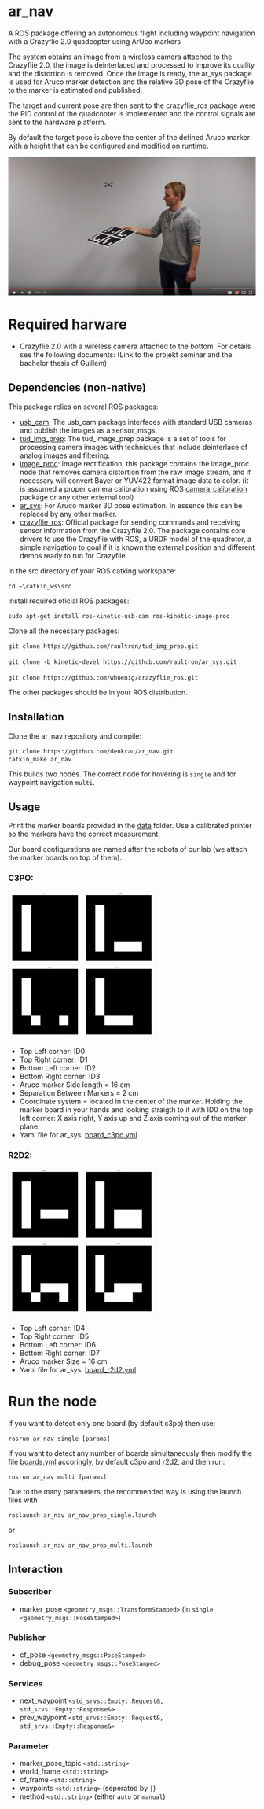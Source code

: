 # ar_nav
A ROS package offering an autonomous flight including waypoint navigation with a Crazyflie 2.0 quadcopter using ArUco markers

The system obtains an image from a wireless camera attached to the Crazyflie 2.0, the image is deinterlaced and processed to improve its quality and the distortion is removed. Once the image is ready, the ar_sys package is used for Aruco marker detection and the relative 3D pose of the Crazyflie to the marker is estimated and published.

The target and current pose are then sent to the crazyflie_ros package were the PID control of the quadcopter is implemented and the control signals are sent to the hardware platform.

By default the target pose is above the center of the defined Aruco marker with a height that can be configured and modified on runtime.

[![ar_nav video](data/img/youtube_screenshot.png)](https://youtu.be/OU_q05TPRPM "ar_nav Youtube Video demonstration")





# Required harware
- Crazyflie 2.0 with a wireless camera attached to the bottom. For details see the following documents: (Link to the projekt seminar and the bachelor thesis of Guillem)

## Dependencies (non-native)

This package relies on several ROS packages:
- [usb_cam](http://wiki.ros.org/usb_cam): The usb_cam package interfaces with standard USB cameras and publish the images as a sensor_msgs.
- [tud_img_prep](https://github.com/raultron/tud_img_prep): The tud_image_prep package is a set of tools for processing camera images with techniques that include deinterlace of analog images and filtering.
- [image_proc](http://wiki.ros.org/image_proc): Image rectification, this package contains the image_proc node that removes camera distortion from the raw image stream, and if necessary will convert Bayer or YUV422 format image data to color. (it is assumed a proper camera calibration using ROS [camera_calibration](http://wiki.ros.org/camera_calibration) package or any other external tool)
- [ar_sys](https://github.com/raultron/ar_sys): For Aruco marker 3D pose estimation. In essence this can be replaced by any other marker.
- [crazyflie_ros](https://github.com/whoenig/crazyflie_ros): Official package for sending commands and receiving sensor information from the Crazyflie 2.0.  The package
contains core drivers to use the Crazyflie with ROS, a URDF model of the quadrotor, a simple navigation to goal if it is known
the external position and different demos ready to run for Crazyflie.

In the src directory of your ROS catking workspace:
```
cd ~\catkin_ws\src
```
Install required oficial ROS packages:
```
sudo apt-get install ros-kinetic-usb-cam ros-kinetic-image-proc
```
Clone all the necessary packages:
```
git clone https://github.com/raultron/tud_img_prep.git

git clone -b kinetic-devel https://github.com/raultron/ar_sys.git

git clone https://github.com/whoenig/crazyflie_ros.git
```
The other packages should be in your ROS distribution.

## Installation
Clone the ar_nav repository and compile:
```
git clone https://github.com/denkrau/ar_nav.git
catkin_make ar_nav
```
This builds two nodes. The correct node for hovering is `single` and for waypoint navigation `multi`.

## Usage

Print the marker boards provided in the [data](data) folder. Use a calibrated printer so the markers have the correct measurement.

Our board configurations are named after the robots of our lab (we attach the marker boards on top of them).

### C3PO:

<img src="data/c3po/c3po_board.png" width=300>

- Top Left corner: ID0
- Top Right corner: ID1
- Bottom Left corner: ID2
- Bottom Right corner: ID3
- Aruco marker Side length = 16 cm
- Separation Between Markers = 2 cm
- Coordinate system = located in the center of the marker. Holding the marker board in your hands and looking straigth to it with ID0 on the top left corner: X axis right, Y axis up and Z axis coming out of the marker plane.
- Yaml file for ar_sys: [board_c3po.yml](data/board_c3po.yml)

### R2D2:

<img src="data/r2d2/r2d2_board.png" width=300>

- Top Left corner: ID4
- Top Right corner: ID5
- Bottom Left corner: ID6
- Bottom Right corner: ID7
- Aruco marker Size = 16 cm
- Yaml file for ar_sys: [board_r2d2.yml](data/board_r2d2.yml)



# Run the node
If you want to detect only one board (by default c3po) then use:

```
rosrun ar_nav single [params]
```

If you want to detect any number of boards simultaneously then modify the file [boards.yml](data/boards.yml) accoringly, by default c3po and r2d2, and then run:

```
rosrun ar_nav multi [params]
```

Due to the many parameters, the recommended way is using the launch files with
```
roslaunch ar_nav ar_nav_prep_single.launch
```
or
```
roslaunch ar_nav ar_nav_prep_multi.launch
```

## Interaction
### Subscriber
- marker_pose `<geometry_msgs::TransformStamped>` (in `single` `<geometry_msgs::PoseStamped>`)

### Publisher
- cf_pose `<geometry_msgs::PoseStamped>`
- debug_pose `<geometry_msgs::PoseStamped>`

### Services
- next_waypoint `<std_srvs::Empty::Request&, std_srvs::Empty::Response&>`
- prev_waypoint `<std_srvs::Empty::Request&, std_srvs::Empty::Response&>`

### Parameter
- marker_pose_topic `<std::string>`
- world_frame `<std::string>`
- cf_frame `<std::string>`
- waypoints `<std::string>` (seperated by `|`)
- method `<std::string>` (either `auto` or `manual`)
